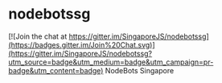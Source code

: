 # nodebotssg

[![Join the chat at https://gitter.im/SingaporeJS/nodebotssg](https://badges.gitter.im/Join%20Chat.svg)](https://gitter.im/SingaporeJS/nodebotssg?utm_source=badge&utm_medium=badge&utm_campaign=pr-badge&utm_content=badge)
NodeBots Singapore
